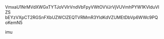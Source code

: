 VmxaU1NrMVdXWGxTYTJoVVlrVndVbFpyVWtOVVJrVjVUVmhPYW1KVlduVlZS
bEYzVXpCT2RGSnFXbUZWClZEQTVRMmR3YldKdVZUMEtDbVp6WWc9PQoKemN5

imu